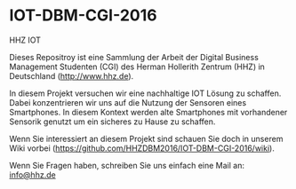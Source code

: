 # IOT-DBM-CGI-2016
HHZ IOT 

Dieses Repositroy ist eine Sammlung der Arbeit der Digital Business Management Studenten (CGI) des Herman Hollerith Zentrum (HHZ) in Deutschland (http://www.hhz.de).

In diesem Projekt versuchen wir eine nachhaltige IOT Lösung zu schaffen. Dabei konzentrieren wir uns auf die Nutzung der Sensoren eines Smartphones. In diesem Kontext werden alte Smartphones mit vorhandener Sensorik genutzt um ein sicheres zu Hause zu schaffen.

Wenn Sie interessiert an diesem Projekt sind schauen Sie doch in unserem Wiki vorbei (https://github.com/HHZDBM2016/IOT-DBM-CGI-2016/wiki).

Wenn Sie Fragen haben, schreiben Sie uns einfach eine Mail an: info@hhz.de


